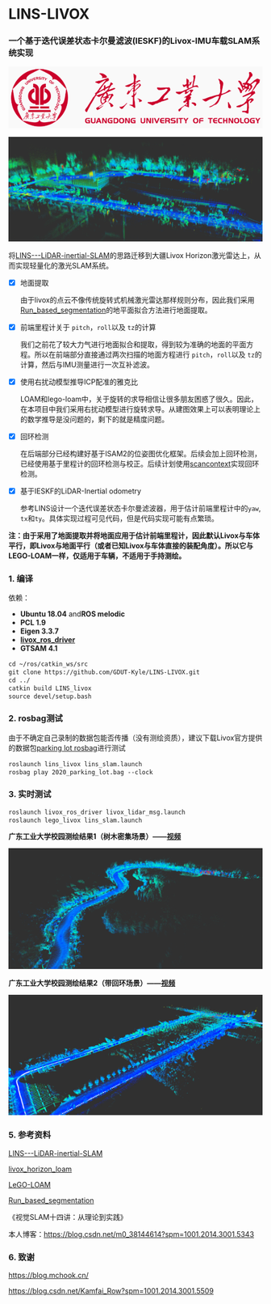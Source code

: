 # LINS-LIVOX

### 一个基于迭代误差状态卡尔曼滤波(IESKF)的Livox-IMU车载SLAM系统实现

![](./lins_livox/pic/gdut.png)

![](./lins_livox/pic/map_demo.png)

将[LINS---LiDAR-inertial-SLAM](https://github.com/ChaoqinRobotics/LINS---LiDAR-inertial-SLAM)的思路迁移到大疆Livox Horizon激光雷达上，从而实现轻量化的激光SLAM系统。

- [x] 地面提取

  由于livox的点云不像传统旋转式机械激光雷达那样规则分布，因此我们采用[Run_based_segmentation](https://github.com/VincentCheungM/Run_based_segmentation)的地平面拟合方法进行地面提取。

- [x] 前端里程计关于 `pitch`，`roll`以及 `tz`的计算

  我们之前花了较大力气进行地面拟合和提取，得到较为准确的地面的平面方程。所以在前端部分直接通过两次扫描的地面方程进行 `pitch`，`roll`以及 `tz`的计算，然后与IMU测量进行一次互补滤波。

- [x] 使用右扰动模型推导ICP配准的雅克比

  LOAM和lego-loam中，关于旋转的求导相信让很多朋友困惑了很久。因此，在本项目中我们采用右扰动模型进行旋转求导。从建图效果上可以表明理论上的数学推导是没问题的，剩下的就是精度问题。

- [x] 回环检测

  在后端部分已经构建好基于ISAM2的位姿图优化框架。后续会加上回环检测，已经使用基于里程计的回环检测与校正。后续计划使用[scancontext](https://github.com/irapkaist/scancontext)实现回环检测。

- [x] 基于IESKF的LiDAR-Inertial odometry

  参考LINS设计一个迭代误差状态卡尔曼滤波器，用于估计前端里程计中的`yaw`, `tx`和`ty`。具体实现过程可见代码，但是代码实现可能有点繁琐。

**注：由于采用了地面提取并将地面应用于估计前端里程计，因此默认Livox与车体平行，即Livox与地面平行（或者已知Livox与车体直接的装配角度）。所以它与LEGO-LOAM一样，仅适用于车辆，不适用于手持测绘。**

### 1. 编译

依赖：

* **Ubuntu 18.04** and**ROS melodic**
* **PCL 1.9**
* **Eigen 3.3.7**
* **[livox_ros_driver](https://github.com/Livox-SDK/livox_ros_driver)**
* **GTSAM 4.1**

```
cd ~/ros/catkin_ws/src
git clone https://github.com/GDUT-Kyle/LINS-LIVOX.git
cd ../
catkin build LINS_livox
source devel/setup.bash
```

### 2. rosbag测试

由于不确定自己录制的数据包能否传播（没有测绘资质），建议下载Livox官方提供的数据包[parking lot rosbag](https://terra-1-g.djicdn.com/65c028cd298f4669a7f0e40e50ba1131/demo/2020_parking_lot.bag)进行测试

```
roslaunch lins_livox lins_slam.launch
rosbag play 2020_parking_lot.bag --clock
```

### 3. 实时测试

```
roslaunch livox_ros_driver livox_lidar_msg.launch
roslaunch lego_livox lins_slam.launch
```

**广东工业大学校园测绘结果1（树木密集场景）——[视频]()**

![](./lins_livox/pic/gdut_trees.png)



**广东工业大学校园测绘结果2（带回环场景）——[视频]()**

![](./lins_livox/pic/gdut_loop.png)



### 5. 参考资料

[LINS---LiDAR-inertial-SLAM](https://github.com/ChaoqinRobotics/LINS---LiDAR-inertial-SLAM)

[livox_horizon_loam](https://github.com/Livox-SDK/livox_horizon_loam)

[LeGO-LOAM](https://github.com/RobustFieldAutonomyLab/LeGO-LOAM)

[Run_based_segmentation](https://github.com/VincentCheungM/Run_based_segmentation)

《视觉SLAM十四讲：从理论到实践》

本人博客：https://blog.csdn.net/m0_38144614?spm=1001.2014.3001.5343

### 6. 致谢

https://blog.mchook.cn/

https://blog.csdn.net/Kamfai_Row?spm=1001.2014.3001.5509
